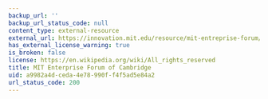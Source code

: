 ```yaml
---
backup_url: ''
backup_url_status_code: null
content_type: external-resource
external_url: https://innovation.mit.edu/resource/mit-entreprise-forum/
has_external_license_warning: true
is_broken: false
license: https://en.wikipedia.org/wiki/All_rights_reserved
title: MIT Enterprise Forum of Cambridge
uid: a9982a4d-ceda-4e78-990f-f4f5ad5e84a2
url_status_code: 200
---
```

